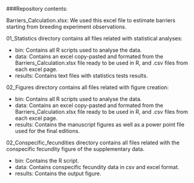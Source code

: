 ###Repository contents:

Barriers_Calculation.xlsx: We used this excel file to estimate barriers starting from breeding experiment observations.

01_Statistics directory contains all files related with statistical analyses:

- bin: Contains all R scripts used to analyse the data.
- data: Contains an excel copy-pasted and formated from the Barriers_Calculation.xlsx file ready to be used in R, and .csv files from each excel page.
- results: Contains text files with statistics tests results.

02_Figures directory contains all files related with figure creation:

- bin: Contains all R scripts used to analyse the data.
- data: Contains an excel copy-pasted and formated from the Barriers_Calculation.xlsx file ready to be used in R, and .csv files from each excel page.
- results: Contains the manuscript figures as well as a power point file used for the final editions.
	
02_Conspecific_fecundities directory contains all files related with the conspecific fecundity figure of the supplementary data.

- bin: Contains the R script.
- data: Contains conspecific fecundity data in csv and excel format.
- results: Contains the output figure.